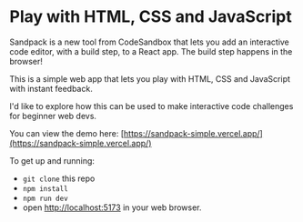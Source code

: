 # Play with HTML, CSS and JavaScript

Sandpack is a new tool from CodeSandbox that lets you add an interactive code editor, with a build step, to a React app. The build step happens in the browser!

This is a simple web app that lets you play with HTML, CSS and JavaScript with instant feedback.

I'd like to explore how this can be used to make interactive code challenges for beginner web devs.

You can view the demo here: [https://sandpack-simple.vercel.app/](https://sandpack-simple.vercel.app/) 

To get up and running:
- `git clone` this repo
- `npm install`
- `npm run dev`
- open [http://localhost:5173](http://localhost:5173) in your web browser.
